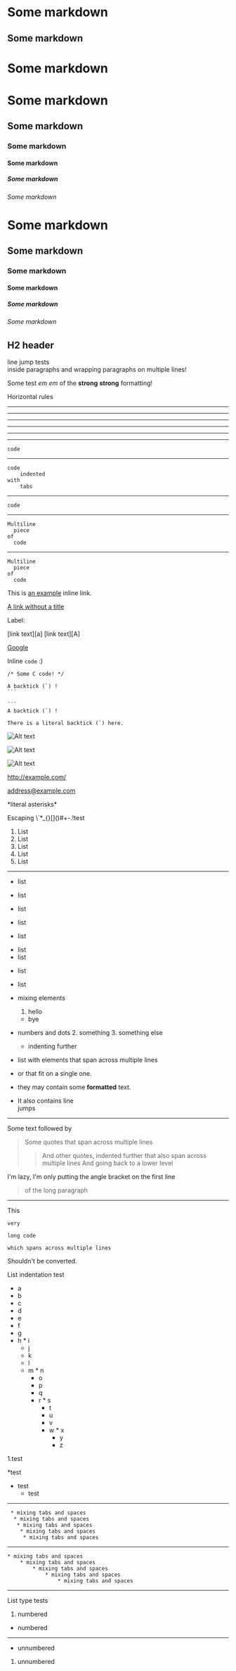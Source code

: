 # Some markdown

## Some markdown ##

Some markdown
=============

# Some markdown
## Some markdown
### Some markdown
#### Some markdown
##### Some markdown
###### Some markdown

# Some markdown #
## Some markdown ##
### Some markdown ###
#### Some markdown ####
##### Some markdown #####
###### Some markdown ######


H2 header
-

line jump tests  
inside paragraphs
and wrapping paragraphs
on
multiple
lines!

Some test _em_ *em* of the __strong__ **strong** formatting!

Horizontal rules

* * *

***

*****

- - -

---------------------------------------

---

	code

---

	code
		indented
	with
		tabs

---

    code

---

    Multiline
      piece
    of
      code

---

	Multiline
	  piece
	of
	  code

This is [an example](http://example.com/ "Title") inline link.

[A link without a title](http://example.com/)

Label:

[id]: http://example.com/  "Optional Title Here"

[foo]: http://example.com/  "Optional Title Here"
[foo]: http://example.com/  'Optional Title Here'
[foo]: http://example.com/  (Optional Title Here)

[link text][a]
[link text][A]

[Google][]

[Google]: http://google.com/

Inline `code` :)

```
/* Some C code! */
```

````
A backtick (`) !
```

```
A backtick (`) !
````

``There is a literal backtick (`) here.``

![Alt text](/path/to/img.jpg)

![Alt text](/path/to/img.jpg "Optional title")

![Alt text][id]

[id]: url/to/image  "Optional title attribute"

<http://example.com/>

<address@example.com>

\*literal asterisks\*

Escaping \\\`\*\_\{\}\[\]\(\)\#\+\-\.\!test

1. List
2. List
3. List
4. List
5. List

---

* list
* list
* list

* list
+ list
- list
- list
* list
+ list

* mixing elements
  1. hello
  *  bye
* numbers and dots
  2. something
  3. something else
    * indenting further

* list with elements that span across
  multiple
  lines
* or that fit on a single one.
* they may contain some **formatted** text.
* It also contains line  
  jumps

---

Some text followed by
> Some quotes
> that span across multiple lines
> > And other quotes, indented further
> > that also span across multiple lines
> And going back to a lower level

I'm lazy, I'm only putting the angle bracket on the first line
> of
the
long
paragraph

---

This

```
very

long code

which spans across multiple lines
```

Shouldn't be converted.

List indentation test

* a
 * b
  * c
 * d
* e
 * f
  * g
   * h
    * i
     * j
      * k
       * l
        * m
         * n
          * o
           * p
            * q
             * r
              * s
               * t
                * u
                 * v
                  * w
                   * x
                    * y
                     * z

1.test

*test

*	test
	*	test

---

	 * mixing tabs and spaces
	  * mixing tabs and spaces
	   * mixing tabs and spaces
	    * mixing tabs and spaces
	     * mixing tabs and spaces

---

 	* mixing tabs and spaces
 		* mixing tabs and spaces
 			* mixing tabs and spaces
 				* mixing tabs and spaces
 					* mixing tabs and spaces

---

List type tests

1. numbered
*  numbered

---

*  unnumbered
1. unnumbered